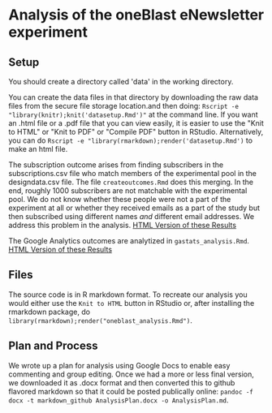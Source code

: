# Analysis of the oneBlast eNewsletter experiment

## Setup

You should create a directory called 'data' in the working directory.

You can create the data files in that directory by downloading the raw data files from the secure file storage location.and then doing: `Rscript -e "library(knitr);knit('datasetup.Rmd')"` at the command line. If you want an .html file or a .pdf file that you can view easily, it is easier to use the "Knit to HTML" or "Knit to PDF" or "Compile PDF" button in RStudio. Alternatively, you can do `Rscript -e "library(rmarkdown);render('datasetup.Rmd')` to make an html file.

The subscription outcome arises from finding subscribers in the subscriptions.csv file who match members of the experimental pool in the designdata.csv file. The file `createoutcomes.Rmd` does this merging. In the end, roughly 1000 subscribers are not matchable with the experimental pool. We do not know whether these people were not a part of the experiment at all or whether they received emails as a part of the study but then subscribed using different names *and* different email addresses. We address this problem in the analysis.
[HTML Version of these Results](http://htmlpreview.github.io/?https://github.com/sbstusa/oneblast/blob/master/oneblast_analysis.html)

The Google Analytics outcomes are analytized in `gastats_analysis.Rmd`.
[HTML Version of these Results](http://htmlpreview.github.io/?https://github.com/sbstusa/oneblast/blob/master/gastats_analysis.html)

## Files

The source code is in R markdown format. To recreate our analysis you would either use the `Knit to HTML` button in RStudio or, after installing the rmarkdown package, do `library(rmarkdown);render("oneblast_analysis.Rmd")`.



## Plan and Process

We wrote up a plan for analysis using Google Docs to enable easy commenting and group editing. Once we had a more or less final version, we downloaded it as .docx format and then converted this to github flavored markdown so that it could be posted publically online: `pandoc -f docx -t markdown_github AnalysisPlan.docx -o AnalysisPlan.md`.






